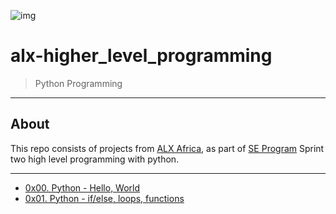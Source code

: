 ![img](https://alx-intranet.hbtn.io/assets/holberton-logo-full-alx-d053727941512ebe04b797ca87d81a195004e9ff2d8a6aedf4004c5365cf8944.png)

# alx-higher_level_programming

>Python Programming
---
## About

This repo consists of projects from [ALX Africa](https://www.alxafrica.com/), as part of [SE Program](https://www.alxafrica.com/programme_post/full-stack-software-engineer/) Sprint two high level programming with python.

---
- [0x00. Python - Hello, World](./0x00-python-hello_world)
- [0x01. Python - if/else, loops, functions](./0x01-python-if_else_loops_functions)

